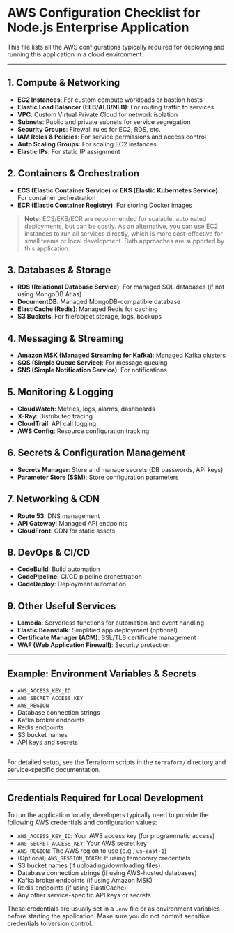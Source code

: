 # AWS Configuration Checklist for Node.js Enterprise Application

This file lists all the AWS configurations typically required for deploying and running this application in a cloud environment.

---

## 1. Compute & Networking
- **EC2 Instances**: For custom compute workloads or bastion hosts
- **Elastic Load Balancer (ELB/ALB/NLB)**: For routing traffic to services
- **VPC**: Custom Virtual Private Cloud for network isolation
- **Subnets**: Public and private subnets for service segregation
- **Security Groups**: Firewall rules for EC2, RDS, etc.
- **IAM Roles & Policies**: For service permissions and access control
- **Auto Scaling Groups**: For scaling EC2 instances
- **Elastic IPs**: For static IP assignment

## 2. Containers & Orchestration
- **ECS (Elastic Container Service)** or **EKS (Elastic Kubernetes Service)**: For container orchestration
- **ECR (Elastic Container Registry)**: For storing Docker images
> **Note:** ECS/EKS/ECR are recommended for scalable, automated deployments, but can be costly. As an alternative, you can use EC2 instances to run all services directly, which is more cost-effective for small teams or local development. Both approaches are supported by this application.

## 3. Databases & Storage
- **RDS (Relational Database Service)**: For managed SQL databases (if not using MongoDB Atlas)
- **DocumentDB**: Managed MongoDB-compatible database
- **ElastiCache (Redis)**: Managed Redis for caching
- **S3 Buckets**: For file/object storage, logs, backups

## 4. Messaging & Streaming
- **Amazon MSK (Managed Streaming for Kafka)**: Managed Kafka clusters
- **SQS (Simple Queue Service)**: For message queuing
- **SNS (Simple Notification Service)**: For notifications

## 5. Monitoring & Logging
- **CloudWatch**: Metrics, logs, alarms, dashboards
- **X-Ray**: Distributed tracing
- **CloudTrail**: API call logging
- **AWS Config**: Resource configuration tracking

## 6. Secrets & Configuration Management
- **Secrets Manager**: Store and manage secrets (DB passwords, API keys)
- **Parameter Store (SSM)**: Store configuration parameters

## 7. Networking & CDN
- **Route 53**: DNS management
- **API Gateway**: Managed API endpoints
- **CloudFront**: CDN for static assets

## 8. DevOps & CI/CD
- **CodeBuild**: Build automation
- **CodePipeline**: CI/CD pipeline orchestration
- **CodeDeploy**: Deployment automation

## 9. Other Useful Services
- **Lambda**: Serverless functions for automation and event handling
- **Elastic Beanstalk**: Simplified app deployment (optional)
- **Certificate Manager (ACM)**: SSL/TLS certificate management
- **WAF (Web Application Firewall)**: Security protection

---

## Example: Environment Variables & Secrets
- `AWS_ACCESS_KEY_ID`
- `AWS_SECRET_ACCESS_KEY`
- `AWS_REGION`
- Database connection strings
- Kafka broker endpoints
- Redis endpoints
- S3 bucket names
- API keys and secrets

---

For detailed setup, see the Terraform scripts in the `terraform/` directory and service-specific documentation.

---

## Credentials Required for Local Development

To run the application locally, developers typically need to provide the following AWS credentials and configuration values:

- `AWS_ACCESS_KEY_ID`: Your AWS access key (for programmatic access)
- `AWS_SECRET_ACCESS_KEY`: Your AWS secret key
- `AWS_REGION`: The AWS region to use (e.g., `us-east-1`)
- (Optional) `AWS_SESSION_TOKEN`: If using temporary credentials
- S3 bucket names (if uploading/downloading files)
- Database connection strings (if using AWS-hosted databases)
- Kafka broker endpoints (if using Amazon MSK)
- Redis endpoints (if using ElastiCache)
- Any other service-specific API keys or secrets

These credentials are usually set in a `.env` file or as environment variables before starting the application. Make sure you do not commit sensitive credentials to version control.
